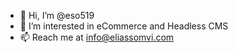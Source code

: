 - 👋 Hi, I’m @eso519
- 👀 I’m interested in eCommerce and Headless CMS
- 📫 Reach me at info@eliassomvi.com

<!---
eso519/eso519 is a ✨ special ✨ repository because its `README.md` (this file) appears on your GitHub profile.
You can click the Preview link to take a look at your changes.
--->
